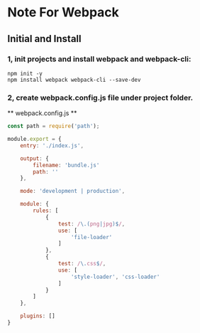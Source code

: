 # Note For Webpack

## Initial and Install

### 1, init projects and install webpack and webpack-cli:

	npm init -y
	npm install webpack webpack-cli --save-dev

### 2, create webpack.config.js file under project folder.
** webpack.config.js **

```javascript
const path = require('path');

module.export = {
	entry: './index.js',

	output: {
		filename: 'bundle.js'
		path: ''
	},

	mode: 'development | production',

	module: {
		rules: [ 
			{
				test: /\.(png|jpg)$/, 
				use: [
					'file-loader'
				]
			},
			{
				test: /\.css$/, 
				use: [
					'style-loader', 'css-loader'
				]
			}
		]
	},

	plugins: []
}
```


